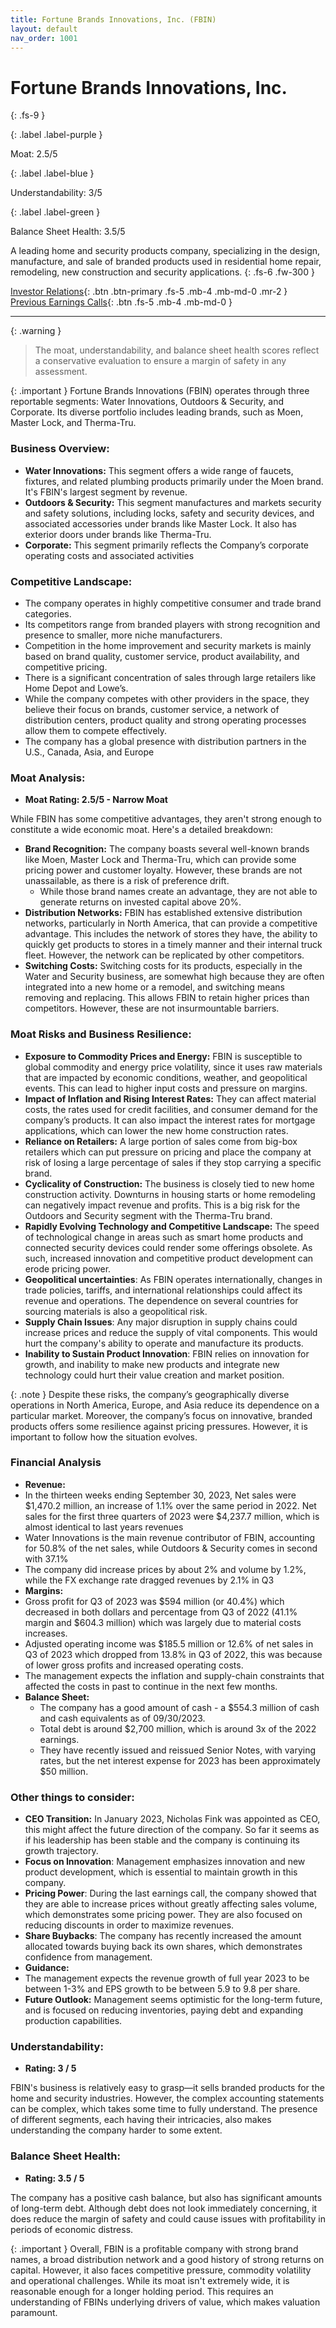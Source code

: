 ```yaml
---
title: Fortune Brands Innovations, Inc. (FBIN)
layout: default
nav_order: 1001
---
```


# Fortune Brands Innovations, Inc.
{: .fs-9 }

{: .label .label-purple }

Moat: 2.5/5

{: .label .label-blue }

Understandability: 3/5

{: .label .label-green }

Balance Sheet Health: 3.5/5

A leading home and security products company, specializing in the design, manufacture, and sale of branded products used in residential home repair, remodeling, new construction and security applications.
{: .fs-6 .fw-300 }

[Investor Relations](https://www.google.com/search?q=FBIN+investor+relations){: .btn .btn-primary .fs-5 .mb-4 .mb-md-0 .mr-2 }
[Previous Earnings Calls](https://discountingcashflows.com/company/FBIN/transcripts/){: .btn .fs-5 .mb-4 .mb-md-0 }

---

{: .warning }
>The moat, understandability, and balance sheet health scores reflect a conservative evaluation to ensure a margin of safety in any assessment.



{: .important }
Fortune Brands Innovations (FBIN) operates through three reportable segments: Water Innovations, Outdoors & Security, and Corporate. Its diverse portfolio includes leading brands, such as Moen, Master Lock, and Therma-Tru.

### Business Overview:

*   **Water Innovations:** This segment offers a wide range of faucets, fixtures, and related plumbing products primarily under the Moen brand. It's FBIN's largest segment by revenue.
*   **Outdoors & Security:** This segment manufactures and markets security and safety solutions, including locks, safety and security devices, and associated accessories under brands like Master Lock. It also has exterior doors under brands like Therma-Tru.
*   **Corporate:** This segment primarily reflects the Company’s corporate operating costs and associated activities

### Competitive Landscape:

*   The company operates in highly competitive consumer and trade brand categories.
*  Its competitors range from branded players with strong recognition and presence to smaller, more niche manufacturers.
*  Competition in the home improvement and security markets is mainly based on brand quality, customer service, product availability, and competitive pricing.
*  There is a significant concentration of sales through large retailers like Home Depot and Lowe’s.
*   While the company competes with other providers in the space, they believe their focus on brands, customer service, a network of distribution centers, product quality and strong operating processes allow them to compete effectively.
*  The company has a global presence with distribution partners in the U.S., Canada, Asia, and Europe
  
###  Moat Analysis:

* **Moat Rating: 2.5/5 - Narrow Moat**

While FBIN has some competitive advantages, they aren't strong enough to constitute a wide economic moat. Here's a detailed breakdown:

*   **Brand Recognition:** The company boasts several well-known brands like Moen, Master Lock and Therma-Tru, which can provide some pricing power and customer loyalty. However, these brands are not unassailable, as there is a risk of preference drift.
    * While those brand names create an advantage, they are not able to generate returns on invested capital above 20%.
*   **Distribution Networks:** FBIN has established extensive distribution networks, particularly in North America, that can provide a competitive advantage. This includes the network of stores they have, the ability to quickly get products to stores in a timely manner and their internal truck fleet. However, the network can be replicated by other competitors.
*   **Switching Costs:** Switching costs for its products, especially in the Water and Security business, are somewhat high because they are often integrated into a new home or a remodel, and switching means removing and replacing. This allows FBIN to retain higher prices than competitors. However, these are not insurmountable barriers.

### Moat Risks and Business Resilience:

*   **Exposure to Commodity Prices and Energy:** FBIN is susceptible to global commodity and energy price volatility, since it uses raw materials that are impacted by economic conditions, weather, and geopolitical events. This can lead to higher input costs and pressure on margins.
*  **Impact of Inflation and Rising Interest Rates:** They can affect material costs, the rates used for credit facilities, and consumer demand for the company’s products. It can also impact the interest rates for mortgage applications, which can lower the new home construction rates.
* **Reliance on Retailers:** A large portion of sales come from big-box retailers which can put pressure on pricing and place the company at risk of losing a large percentage of sales if they stop carrying a specific brand.
*   **Cyclicality of Construction:** The business is closely tied to new home construction activity. Downturns in housing starts or home remodeling can negatively impact revenue and profits. This is a big risk for the Outdoors and Security segment with the Therma-Tru brand.
*   **Rapidly Evolving Technology and Competitive Landscape:** The speed of technological change in areas such as smart home products and connected security devices could render some offerings obsolete. As such, increased innovation and competitive product development can erode pricing power.
*  **Geopolitical uncertainties**: As FBIN operates internationally, changes in trade policies, tariffs, and international relationships could affect its revenue and operations. The dependence on several countries for sourcing materials is also a geopolitical risk.
*  **Supply Chain Issues**: Any major disruption in supply chains could increase prices and reduce the supply of vital components. This would hurt the company's ability to operate and manufacture its products.
*   **Inability to Sustain Product Innovation**:  FBIN relies on innovation for growth, and inability to make new products and integrate new technology could hurt their value creation and market position.

{: .note }
Despite these risks, the company’s geographically diverse operations in North America, Europe, and Asia reduce its dependence on a particular market. Moreover, the company’s focus on innovative, branded products offers some resilience against pricing pressures. However, it is important to follow how the situation evolves.

### Financial Analysis

* **Revenue:**
 * In the thirteen weeks ending September 30, 2023, Net sales were $1,470.2 million, an increase of 1.1% over the same period in 2022. Net sales for the first three quarters of 2023 were $4,237.7 million, which is almost identical to last years revenues
  *   Water Innovations is the main revenue contributor of FBIN, accounting for 50.8% of the net sales, while Outdoors & Security comes in second with 37.1%
  *  The company did increase prices by about 2% and volume by 1.2%, while the FX exchange rate dragged revenues by 2.1% in Q3
* **Margins:**
 *  Gross profit for Q3 of 2023 was $594 million (or 40.4%) which decreased in both dollars and percentage from Q3 of 2022 (41.1% margin and $604.3 million) which was largely due to material costs increases.
 *  Adjusted operating income was $185.5 million or 12.6% of net sales in Q3 of 2023 which dropped from 13.8% in Q3 of 2022, this was because of lower gross profits and increased operating costs.
 *  The management expects the inflation and supply-chain constraints that affected the costs in past to continue in the next few months.
* **Balance Sheet:**
  * The company has a good amount of cash - a $554.3 million of cash and cash equivalents as of 09/30/2023.
  * Total debt is around $2,700 million, which is around 3x of the 2022 earnings.
  * They have recently issued and reissued Senior Notes, with varying rates, but the net interest expense for 2023 has been approximately $50 million.

### Other things to consider:

*   **CEO Transition:** In January 2023, Nicholas Fink was appointed as CEO, this might affect the future direction of the company. So far it seems as if his leadership has been stable and the company is continuing its growth trajectory.
*  **Focus on Innovation**: Management emphasizes innovation and new product development, which is essential to maintain growth in this company.
*   **Pricing Power**: During the last earnings call, the company showed that they are able to increase prices without greatly affecting sales volume, which demonstrates some pricing power. They are also focused on reducing discounts in order to maximize revenues.
*  **Share Buybacks**: The company has recently increased the amount allocated towards buying back its own shares, which demonstrates confidence from management.
*   **Guidance:**
 *  The management expects the revenue growth of full year 2023 to be between 1-3% and EPS growth to be between 5.9 to 9.8 per share.
*   **Future Outlook:**  Management seems optimistic for the long-term future, and is focused on reducing inventories, paying debt and expanding production capabilities.

### Understandability:

* **Rating: 3 / 5**

FBIN's business is relatively easy to grasp—it sells branded products for the home and security industries. However, the complex accounting statements can be complex, which takes some time to fully understand. The presence of different segments, each having their intricacies, also makes understanding the company harder to some extent.

### Balance Sheet Health:

* **Rating: 3.5 / 5**

The company has a positive cash balance, but also has significant amounts of long-term debt. Although debt does not look immediately concerning, it does reduce the margin of safety and could cause issues with profitability in periods of economic distress.

{: .important }
Overall, FBIN is a profitable company with strong brand names, a broad distribution network and a good history of strong returns on capital. However, it also faces competitive pressure, commodity volatility and operational challenges. While its moat isn't extremely wide, it is reasonable enough for a longer holding period. This requires an understanding of FBINs underlying drivers of value, which makes valuation paramount.
